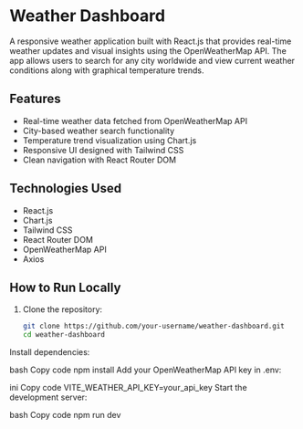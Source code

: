 # Weather Dashboard

A responsive weather application built with React.js that provides real-time weather updates and visual insights using the OpenWeatherMap API. The app allows users to search for any city worldwide and view current weather conditions along with graphical temperature trends.

## Features
- Real-time weather data fetched from OpenWeatherMap API
- City-based weather search functionality
- Temperature trend visualization using Chart.js
- Responsive UI designed with Tailwind CSS
- Clean navigation with React Router DOM

## Technologies Used
- React.js
- Chart.js
- Tailwind CSS
- React Router DOM
- OpenWeatherMap API
- Axios

## How to Run Locally
1. Clone the repository:
   ```bash
   git clone https://github.com/your-username/weather-dashboard.git
   cd weather-dashboard
Install dependencies:

bash
Copy code
npm install
Add your OpenWeatherMap API key in .env:

ini
Copy code
VITE_WEATHER_API_KEY=your_api_key
Start the development server:

bash
Copy code
npm run dev
